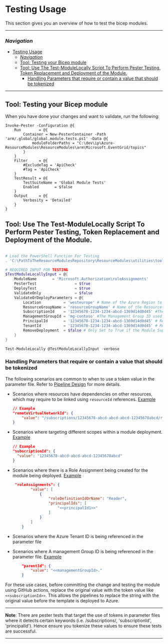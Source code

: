 # Testing Usage

This section gives you an overview of how to test the bicep modules.

---

### _Navigation_

- [Testing Usage](#testing-usage)
    - [_Navigation_](#navigation)
  - [Tool: Testing your Bicep module](#tool-testing-your-bicep-module)
  - [Tool: Use The Test-ModuleLocally Script To Perform Pester Testing, Token Replacement and Deployment of the Module.](#tool-use-the-test-modulelocally-script-to-perform-pester-testing-token-replacement-and-deployment-of-the-module)
    - [Handling Parameters that require or contain a value that should be tokenized](#handling-parameters-that-require-or-contain-a-value-that-should-be-tokenized)

---

## Tool: Testing your Bicep module

When you have done your changes and want to validate, run the following:

```pwsh
Invoke-Pester -Configuration @{
    Run        = @{
        Container = New-PesterContainer -Path 'arm/.global/global.module.tests.ps1' -Data @{
            moduleFolderPaths = "C:\dev\ip\Azure-ResourceModules\ResourceModules\arm\Microsoft.EventGrid/topics"
        }
    }
    Filter     = @{
        #ExcludeTag = 'ApiCheck'
        #Tag = 'ApiCheck'
    }
    TestResult = @{
        TestSuiteName = 'Global Module Tests'
        Enabled       = $false
    }
    Output     = @{
        Verbosity = 'Detailed'
    }
}
```

## Tool: Use The Test-ModuleLocally Script To Perform Pester Testing, Token Replacement and Deployment of the Module.

```powershell

# Load the PowerShell Function For Testing
. 'C:\PathToTheResourceModulesRepository\ResourceModules\utilities\tools\Test-ModuleLocally.ps1'

# REQUIRED INPUT FOR TESTING
$TestModuleLocallyInput = @{
    ModuleName       = 'Microsoft.Authorization\roleAssignments'
    PesterTest                 = $true
    DeployTest                 = $true
    ValidateOnly               = $false
    ValidateOrDeployParameters = @{
        Location          = 'westeurope' # Name of the Azure Region to deploy the module in.
        ResourceGroupName = 'resourceGroupName' # Name of the Resource Group to deploy the module in.
        SubscriptionId    = '12345678-1234-1234-abcd-1369d14d0d45' #The subscription ID used to deploy the module in & Token replacements for <<subscriptionId>>
        ManagementGroupId = 'mg-contoso' #The Management Group ID used to deploy the module in & Token replacements for <<managementGroupId>>
        PrincipalId       = '12345678-1234-1234-abcd-1369d14d0d45' # Replace <<principalId>> token to set the Role Assignments for the module
        TenantId          = '12345678-1234-1234-abcd-1369d14d0d45' # Replace <<tenantId>> token for parameters that use the TenantID as a field
        RemoveDeployment  = $false # Only Set to True if the Module Supports Tags.
    }
}

Test-ModuleLocally @TestModuleLocallyInput -verbose

```

### Handling Parameters that require or contain a value that should be tokenized

The following scenarios are common to when to use a token value in the parameter file. Refer to [Pipeline Design](PipelinesDesign.md) for more details.

- Scenarios where resources have dependencies on other resources, which may require to be linked using `resourceId` references. [Example](../../arm/Microsoft.Network/virtualNetworksResources/virtualNetworkPeerings/.parameters/parameters.json)

    ```json
    // Example
    "remoteVirtualNetworkId": {
        "value": "/subscriptions/12345678-abcd-abcd-abcd-12345678abcd/resourceGroups/validation-rg/providers/Microsoft.Network/virtualNetworks/adp-sxx-az-vnet-weu-x-peer01"
    }
    ```

- Scenarios where targeting different scopes within a module deployment. [Example](../../arm/Microsoft.Authorization/policyDefinitions/.parameters/parameters.json)

    ```json
    // Example
    "subscriptionId": {
      "value": "12345678-abcd-abcd-abcd-12345678abcd"
    }
    ```

- Scenarios where there is a Role Assignment being created for the module being deployed. [Example](../../arm/Microsoft.Compute/diskEncryptionSets/.parameters/parameters.json)

    ```json
     "roleAssignments": {
            "value": [
                {
                    "roleDefinitionIdOrName": "Reader",
                    "principalIds": [
                        "<<principalId1>>"
                    ]
                }
            ]
        }
    ```

- Scenarios where the Azure Tenant ID is being referenced in the parameter file

- Scenarios where A management Group ID is being referenced in the parameter file. [Example](../../arm/Microsoft.Management/managementGroups/.parameters/parameters.json)

    ```json
        "parentId": {
            "value": "<<managementGroupId>."
        }

    ```

For these use cases, before committing the change and testing the module using GitHub actions, replace the original value with the token value like `<<subscriptionId>>`. This allows the pipelines to replace the string with the original value before the template is deployed to Azure.

---
**Note**: There are pester tests that target the use of tokens in parameter files where it detects certain keywords (i.e. /subscriptions/, 'subscriptionId', 'principalId'). Hence ensure you tokenize these values to ensure these tests are successful.

---
